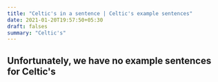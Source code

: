```yaml
---
title: "Celtic's in a sentence | Celtic's example sentences"
date: 2021-01-20T19:57:50+05:30
draft: falses
summary: "Celtic's"
---
```

## Unfortunately, we have no example sentences for Celtic's                 
